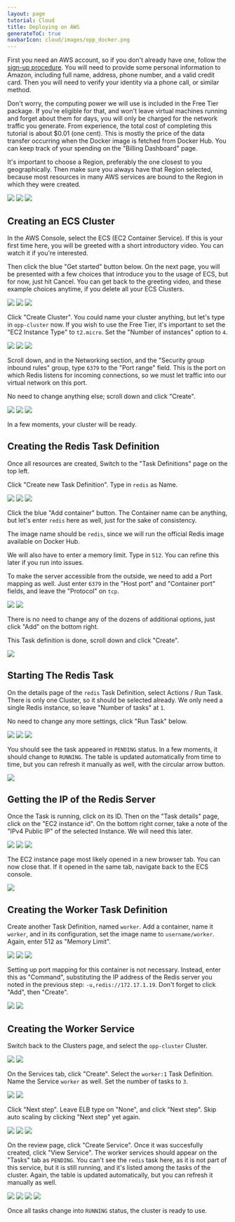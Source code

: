 ```yaml
---
layout: page
tutorial: Cloud
title: Deploying on AWS
generateToC: true
navbarIcon: cloud/images/opp_docker.png
---
```


First you need an AWS account, so if you don't already have one, follow the
[sign-up procedure](https://portal.aws.amazon.com/gp/aws/developer/registration/index.html).
You will need to provide some personal information to Amazon, including full
name, address, phone number, and a valid credit card. Then you will need to
verify your identity via a phone call, or similar method.

Don't worry, the computing power we will use is included in the Free Tier
package. If you're eligible for that, and won't leave virtual machines running
and forget about them for days, you will only be charged for the network
traffic you generate. From experience, the total cost of completing this
tutorial is about $0.01 (one cent). This is mostly the price of the data
transfer occurring when the Docker image is fetched from Docker Hub. You can
keep track of your spending on the "Billing Dashboard" page.

It's important to choose a Region, preferably the one closest to you
geographically. Then make sure you always have that Region selected, because
most resources in many AWS services are bound to the Region in which they were
created.

<p class="thumbnails">
<img src="images/screenshots/00_console.thumb.jpg" class="screen thumbnail" onclick="imageFullSizeZoom(this);"/>
<img src="images/screenshots/00_billingdashboard.thumb.jpg" class="screen thumbnail" onclick="imageFullSizeZoom(this);"/>
<img src="images/screenshots/10_region.thumb.jpg" class="screen thumbnail" onclick="imageFullSizeZoom(this);"/>
</p>

## Creating an ECS Cluster

In the AWS Console, select the ECS (EC2 Container Service). If this is your
first time here, you will be greeted with a short introductory video. You can
watch it if you're interested.

Then click the blue "Get started" button below. On the next page, you will be
presented with a few choices that introduce you to the usage of ECS, but for
now, just hit Cancel. You can get back to the greeting video, and these example
choices anytime, if you delete all your ECS Clusters.

<p class="thumbnails">
<img src="images/screenshots/20_select_ecs.thumb.jpg" class="screen thumbnail" onclick="imageFullSizeZoom(this);"/>
<img src="images/screenshots/30_getting_started_ecs.thumb.jpg" class="screen thumbnail" onclick="imageFullSizeZoom(this);"/>
<img src="images/screenshots/40_skipexamples.thumb.jpg" class="screen thumbnail" onclick="imageFullSizeZoom(this);"/>
</p>

Click "Create Cluster". You could name your cluster anything, but let's type in
`opp-cluster` now. If you wish to use the Free Tier, it's important to set the
"EC2 Instance Type" to `t2.micro`. Set the "Number of instances" option to `4`.

<p class="thumbnails">
<img src="images/screenshots/50_createcluster.thumb.jpg" class="screen thumbnail" onclick="imageFullSizeZoom(this);"/>
<img src="images/screenshots/60_clustername.thumb.jpg" class="screen thumbnail" onclick="imageFullSizeZoom(this);"/>
<img src="images/screenshots/70_instanceconfig.thumb.jpg" class="screen thumbnail" onclick="imageFullSizeZoom(this);"/>
</p>

Scroll down, and in the Networking section, and the "Security group inbound
rules" group, type `6379` to the "Port range" field. This is the port on which
Redis listens for incoming connections, so we must let traffic into our virtual
network on this port.

No need to change anything else; scroll down and click "Create".

<p class="thumbnails">
<img src="images/screenshots/80_openport.thumb.jpg" class="screen thumbnail" onclick="imageFullSizeZoom(this);"/>
<img src="images/screenshots/90_clickcreate.thumb.jpg" class="screen thumbnail" onclick="imageFullSizeZoom(this);"/>
<img src="images/screenshots/100_clustercreateprogress.thumb.jpg" class="screen thumbnail" onclick="imageFullSizeZoom(this);"/>
</p>

In a few moments, your cluster will be ready.

## Creating the Redis Task Definition

Once all resources are created, Switch to the "Task Definitions" page on the top
left.

Click "Create new Task Definition". Type in `redis` as Name.

<p class="thumbnails">
<img src="images/screenshots/110_clusterdone.thumb.jpg" class="screen thumbnail" onclick="imageFullSizeZoom(this);"/>
<img src="images/screenshots/120_createtaskdef.thumb.jpg" class="screen thumbnail" onclick="imageFullSizeZoom(this);"/>
<img src="images/screenshots/130_workertaskdefname.thumb.jpg" class="screen thumbnail" onclick="imageFullSizeZoom(this);"/>
</p>

Click the blue "Add container" button. The Container name can be anything, but
let's enter `redis` here as well, just for the sake of consistency.

The image name should be `redis`, since we will run the official Redis image
available on Docker Hub.

We will also have to enter a memory limit. Type in `512`. You can refine this
later if you run into issues.

To make the server accessible from the outside, we need to add a Port mapping as
well. Just enter `6379` in the "Host port" and "Container port" fields, and
leave the "Protocol" on `tcp`.

<p class="thumbnails">
<img src="images/screenshots/140_containername.thumb.jpg" class="screen thumbnail" onclick="imageFullSizeZoom(this);"/>
<img src="images/screenshots/150_portmapping.thumb.jpg" class="screen thumbnail" onclick="imageFullSizeZoom(this);"/>
</p>

There is no need to change any of the dozens of additional options, just click
"Add" on the bottom right.

This Task definition is done, scroll down and click "Create".

<p class="thumbnails">
<img src="images/screenshots/160_createtaskdef.thumb.jpg" class="screen thumbnail" onclick="imageFullSizeZoom(this);"/>
</p>

## Starting The Redis Task

On the details page of the `redis` Task Definition, select Actions / Run Task.
There is only one Cluster, so it should be selected already.
We only need a single Redis instance, so leave "Number of tasks" at `1`.

No need to change any more settings, click "Run Task" below.

<p class="thumbnails">
<img src="images/screenshots/170_runtask.thumb.jpg" class="screen thumbnail" onclick="imageFullSizeZoom(this);"/>
<img src="images/screenshots/180_doruntask.thumb.jpg" class="screen thumbnail" onclick="imageFullSizeZoom(this);"/>
<img src="images/screenshots/190_taskcreated.thumb.jpg" class="screen thumbnail" onclick="imageFullSizeZoom(this);"/>
</p>

You should see the task appeared in `PENDING` status. In a few moments, it
should change to `RUNNING`. The table is updated automatically from time to
time, but you can refresh it manually as well, with the circular arrow button.

<p class="thumbnails">
<img src="images/screenshots/200_taskpending.thumb.jpg" class="screen thumbnail" onclick="imageFullSizeZoom(this);"/>
</p>

## Getting the IP of the Redis Server

Once the Task is running, click on its ID. Then on the "Task details" page,
click on the "EC2 instance id". On the bottom right corner, take a note of the
"IPv4 Public IP" of the selected Instance. We will need this later.

<p class="thumbnails">
<img src="images/screenshots/210_taskrunning.thumb.jpg" class="screen thumbnail" onclick="imageFullSizeZoom(this);"/>
<img src="images/screenshots/220_containerinstance.thumb.jpg" class="screen thumbnail" onclick="imageFullSizeZoom(this);"/>
<img src="images/screenshots/230_instanceip.thumb.jpg" class="screen thumbnail" onclick="imageFullSizeZoom(this);"/>
</p>

The EC2 instance page most likely opened in a new browser tab. You can now close
that. If it opened in the same tab, navigate back to the ECS console.

<p class="thumbnails">
<img src="images/screenshots/239_backtoecs.thumb.jpg" class="screen thumbnail" onclick="imageFullSizeZoom(this);"/>
</p>

## Creating the Worker Task Definition

Create another Task Definition, named `worker`. Add a container, name it
`worker`, and in its configuration, set the image name to `username/worker`.
Again, enter 512 as "Memory Limit".

<p class="thumbnails">
<img src="images/screenshots/240_anothertaskdef.thumb.jpg" class="screen thumbnail" onclick="imageFullSizeZoom(this);"/>
<img src="images/screenshots/250_addcontainer.thumb.jpg" class="screen thumbnail" onclick="imageFullSizeZoom(this);"/>
<img src="images/screenshots/260_workerimagename.thumb.jpg" class="screen thumbnail" onclick="imageFullSizeZoom(this);"/>
</p>

Setting up port mapping for this container is not necessary. Instead, enter this
as "Command", substituting the IP address of the Redis server you noted in the
previous step: `-u,redis://172.17.1.19`. Don't forget to click "Add", then
"Create".

<p class="thumbnails">
<img src="images/screenshots/270_workercommand.thumb.jpg" class="screen thumbnail" onclick="imageFullSizeZoom(this);"/>
<img src="images/screenshots/280_createworkertaskdef.thumb.jpg" class="screen thumbnail" onclick="imageFullSizeZoom(this);"/>
</p>

## Creating the Worker Service

Switch back to the Clusters page, and select the `opp-cluster` Cluster.

<p class="thumbnails">
<img src="images/screenshots/290_backtoclusters.thumb.jpg" class="screen thumbnail" onclick="imageFullSizeZoom(this);"/>
<img src="images/screenshots/300_selectcluster.thumb.jpg" class="screen thumbnail" onclick="imageFullSizeZoom(this);"/>
</p>

On the Services tab, click "Create". Select the `worker:1` Task Definition.
Name the Service `worker` as well. Set the number of tasks to `3`.

<p class="thumbnails">
<img src="images/screenshots/310_createservice.thumb.jpg" class="screen thumbnail" onclick="imageFullSizeZoom(this);"/>
<img src="images/screenshots/320_serviceconfig.thumb.jpg" class="screen thumbnail" onclick="imageFullSizeZoom(this);"/>
</p>

Click "Next step". Leave ELB type on "None", and click "Next step". Skip auto
scaling by clicking "Next step" yet again.

<p class="thumbnails">
<img src="images/screenshots/330_nextstep.thumb.jpg" class="screen thumbnail" onclick="imageFullSizeZoom(this);"/>
<img src="images/screenshots/340_nextstep.thumb.jpg" class="screen thumbnail" onclick="imageFullSizeZoom(this);"/>
<img src="images/screenshots/350_nextstep.thumb.jpg" class="screen thumbnail" onclick="imageFullSizeZoom(this);"/>
</p>

On the review page, click "Create Service". Once it was succesfully created,
click "View Service". The worker services should appear on the "Tasks" tab as
`PENDING`. You can't see the `redis` task here, as it is not part of this
service, but it is still running, and it's listed among the tasks of the
cluster. Again, the table is updated automatically, but you can refresh it
manually as well.

<p class="thumbnails">
<img src="images/screenshots/360_docreateservice.thumb.jpg" class="screen thumbnail" onclick="imageFullSizeZoom(this);"/>
<img src="images/screenshots/370_servicecreated.thumb.jpg" class="screen thumbnail" onclick="imageFullSizeZoom(this);"/>
<img src="images/screenshots/380_servicetaskspending.thumb.jpg" class="screen thumbnail" onclick="imageFullSizeZoom(this);"/>
<img src="images/screenshots/390_servicetasksrunning.thumb.jpg" class="screen thumbnail" onclick="imageFullSizeZoom(this);"/>
</p>

Once all tasks change into `RUNNING` status, the cluster is ready to use.
